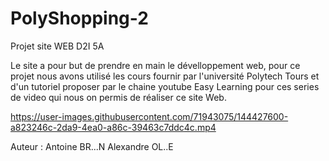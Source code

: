 # PolyShopping-2

Projet site WEB D2I 5A 

Le site a pour but de prendre en main le dévelloppement web, pour ce projet nous avons utilisé les cours fournir par l'université Polytech Tours et d'un tutoriel proposer par le chaine youtube Easy Learning pour ces series de video qui nous on permis de réaliser ce site Web.



https://user-images.githubusercontent.com/71943075/144427600-a823246c-2da9-4ea0-a86c-39463c7ddc4c.mp4

Auteur :
Antoine BR...N
Alexandre OL..E
